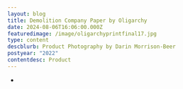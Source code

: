 ```yaml
---
layout: blog
title: Demolition Company Paper by Oligarchy
date: 2024-08-06T16:06:00.000Z
featuredimage: /image/oligarchyprintfinal17.jpg
type: content
descblurb: Product Photography by Darin Morrison-Beer
postyear: "2022"
contentdesc: Product
---
```

-

